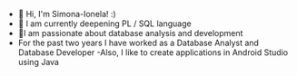 - 👋 Hi, I'm Simona-Ionela! :) 
- 🌱 I am currently deepening  PL / SQL language
- 💞️I am passionate about database analysis and development
- For the past two years I have worked as a Database Analyst and Database Developer
-Also, I like to create applications in Android Studio using Java 


